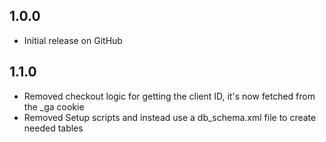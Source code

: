 ## 1.0.0
- Initial release on GitHub

## 1.1.0
- Removed checkout logic for getting the client ID, it's now fetched from the _ga cookie
- Removed Setup scripts and instead use a db_schema.xml file to create needed tables

